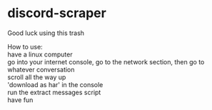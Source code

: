 # discord-scraper
Good luck using this trash

How to use:  
have a linux computer  
go into your internet console, go to the network section, then go to whatever conversation  
scroll all the way up  
'download as har' in the console  
run the extract messages script  
have fun  
